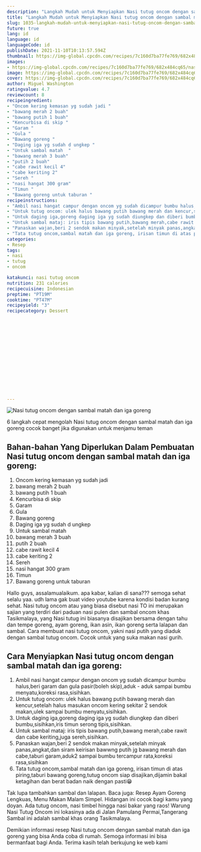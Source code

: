```yaml
---
description: "Langkah Mudah untuk Menyiapkan Nasi tutug oncom dengan sambal matah dan iga goreng yang Sempurna"
title: "Langkah Mudah untuk Menyiapkan Nasi tutug oncom dengan sambal matah dan iga goreng yang Sempurna"
slug: 1035-langkah-mudah-untuk-menyiapkan-nasi-tutug-oncom-dengan-sambal-matah-dan-iga-goreng-yang-sempurna
future: true
lang: id
language: id
languageCode: id
publishDate: 2021-11-10T10:13:57.594Z 
thumbnail: https://img-global.cpcdn.com/recipes/7c160d7ba77fe769/682x484cq65/nasi-tutug-oncom-dengan-sambal-matah-dan-iga-goreng-foto-resep-utama.png
images:
- https://img-global.cpcdn.com/recipes/7c160d7ba77fe769/682x484cq65/nasi-tutug-oncom-dengan-sambal-matah-dan-iga-goreng-foto-resep-utama.png
image: https://img-global.cpcdn.com/recipes/7c160d7ba77fe769/682x484cq65/nasi-tutug-oncom-dengan-sambal-matah-dan-iga-goreng-foto-resep-utama.png
cover: https://img-global.cpcdn.com/recipes/7c160d7ba77fe769/682x484cq65/nasi-tutug-oncom-dengan-sambal-matah-dan-iga-goreng-foto-resep-utama.png
author: Miguel Washington
ratingvalue: 4.7
reviewcount: 8
recipeingredient:
- "Oncom kering kemasan yg sudah jadi "
- "bawang merah 2 buah"
- "bawang putih 1 buah"
- "Kencurbisa di skip "
- "Garam "
- "Gula "
- "Bawang goreng "
- "Daging iga yg sudah d ungkep "
- "Untuk sambal matah  "
- "bawang merah 3 buah"
- "putih 2 buah"
- "cabe rawit kecil 4"
- "cabe keriting 2"
- "Sereh "
- "nasi hangat 300 gram"
- "Timun "
- "Bawang goreng untuk taburan "
recipeinstructions:
- "Ambil nasi hangat campur dengan oncom yg sudah dicampur bumbu halus,beri garam dan gula pasir(boleh skip),aduk - aduk sampai bumbu menyatu,koreksi rasa,sisihkan."
- "Untuk tutug oncom: ulek halus bawang putih bawang merah dan kencur,setelah halus masukan oncom kering sekitar 2 sendok makan,ulek sampai bumbu menyatu,sisihkan."
- "Untuk daging iga,goreng daging iga yg sudah diungkep dan diberi bumbu,sisihkan,iris timun serong tipis,sisihkan."
- "Untuk sambal mataj: iris tipis bawang putih,bawang merah,cabe rawit dan cabe keriting,juga sereh,sisihkan."
- "Panaskan wajan,beri 2 sendok makan minyak,setelah minyak panas,angkat,dan siram keirisan bawwng putih jg bawang merah dan cabe,taburi garam,aduk2 sampai bumbu tercampur rata,koreksi rasa,sisihkan"
- "Tata tutug oncom,sambal matah dan iga goreng, irisan timun di atas piring,taburi bawang goreng,tutug oncom siap disajikan,dijamin bakal ketagihan dan berat badan naik dengan pasti😁"
categories:
- Resep
tags:
- nasi
- tutug
- oncom

katakunci: nasi tutug oncom 
nutrition: 231 calories
recipecuisine: Indonesian
preptime: "PT19M"
cooktime: "PT47M"
recipeyield: "3"
recipecategory: Dessert


     
    
    
    
    
    
    
    
    
    
    
      
    
---
```



![Nasi tutug oncom dengan sambal matah dan iga goreng](https://img-global.cpcdn.com/recipes/7c160d7ba77fe769/682x484cq65/nasi-tutug-oncom-dengan-sambal-matah-dan-iga-goreng-foto-resep-utama.png)

6 langkah cepat mengolah  Nasi tutug oncom dengan sambal matah dan iga goreng cocok banget jika digunakan untuk menjamu teman

<!--inarticleads1-->

## Bahan-bahan Yang Diperlukan Dalam Pembuatan Nasi tutug oncom dengan sambal matah dan iga goreng:

1. Oncom kering kemasan yg sudah jadi 
1. bawang merah 2 buah
1. bawang putih 1 buah
1. Kencurbisa di skip 
1. Garam 
1. Gula 
1. Bawang goreng 
1. Daging iga yg sudah d ungkep 
1. Untuk sambal matah  
1. bawang merah 3 buah
1. putih 2 buah
1. cabe rawit kecil 4
1. cabe keriting 2
1. Sereh 
1. nasi hangat 300 gram
1. Timun 
1. Bawang goreng untuk taburan 

Hallo guys, assalamualaikum. apa kabar, kalian di sana??? semoga sehat selalu yaa. udh lama gak buat video youtube karena kondisi badan kurang sehat. Nasi tutug oncom atau yang biasa disebut nasi TO ini merupakan sajian yang terdiri dari paduan nasi pulen dan sambal oncom khas Tasikmalaya, yang Nasi tutug ini biasanya disajikan bersama dengan tahu dan tempe goreng, ayam goreng, ikan asin, ikan goreng serta lalapan dan sambal. Cara membuat nasi tutug oncom, yakni nasi putih yang diaduk dengan sambal tutug oncom. Cocok untuk yang suka makan nasi gurih. 

<!--inarticleads2-->

## Cara Menyiapkan Nasi tutug oncom dengan sambal matah dan iga goreng:

1. Ambil nasi hangat campur dengan oncom yg sudah dicampur bumbu halus,beri garam dan gula pasir(boleh skip),aduk - aduk sampai bumbu menyatu,koreksi rasa,sisihkan.
1. Untuk tutug oncom: ulek halus bawang putih bawang merah dan kencur,setelah halus masukan oncom kering sekitar 2 sendok makan,ulek sampai bumbu menyatu,sisihkan.
1. Untuk daging iga,goreng daging iga yg sudah diungkep dan diberi bumbu,sisihkan,iris timun serong tipis,sisihkan.
1. Untuk sambal mataj: iris tipis bawang putih,bawang merah,cabe rawit dan cabe keriting,juga sereh,sisihkan.
1. Panaskan wajan,beri 2 sendok makan minyak,setelah minyak panas,angkat,dan siram keirisan bawwng putih jg bawang merah dan cabe,taburi garam,aduk2 sampai bumbu tercampur rata,koreksi rasa,sisihkan
1. Tata tutug oncom,sambal matah dan iga goreng, irisan timun di atas piring,taburi bawang goreng,tutug oncom siap disajikan,dijamin bakal ketagihan dan berat badan naik dengan pasti😁


Tak lupa tambahkan sambal dan lalapan. Baca juga: Resep Ayam Goreng Lengkuas, Menu Makan Malam Simpel. Hidangan ini cocok bagi kamu yang doyan. Ada tutug oncom, nasi timbel hingga nasi bakar yang raos! Warung Nasi Tutug Oncom ini lokasinya ada di Jalan Pamulang Permai,Tangerang Sambal ini adalah sambal khas orang Tasikmalaya. 

Demikian informasi  resep Nasi tutug oncom dengan sambal matah dan iga goreng   yang bisa Anda coba di rumah. Semoga informasi ini bisa bermanfaat bagi Anda. Terima kasih telah berkujung ke web kami
